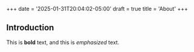 +++
date = '2025-01-31T20:04:02-05:00'
draft = true
title = 'About'
+++

## Introduction

This is **bold** text, and this is *emphasized* text.